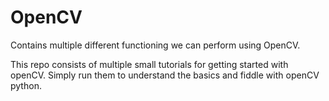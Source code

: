 # OpenCV 
Contains multiple different functioning we can perform using OpenCV.

This repo consists of multiple small tutorials for getting started with openCV.
Simply run them to understand the basics and fiddle with openCV python.
